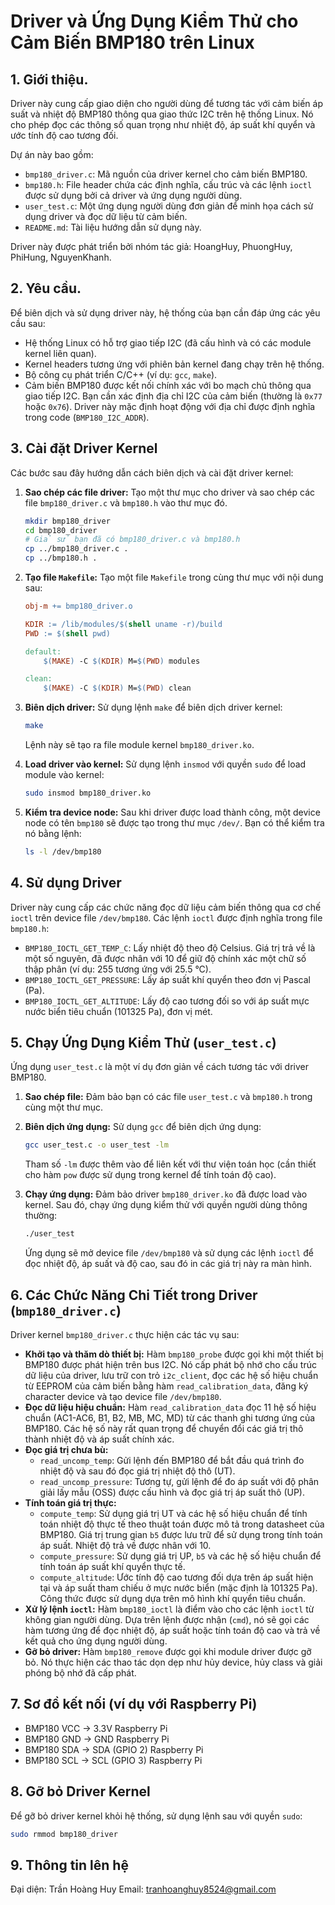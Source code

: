 # Driver và Ứng Dụng Kiểm Thử cho Cảm Biến BMP180 trên Linux

## 1. Giới thiệu.

Driver này cung cấp giao diện cho người dùng để tương tác với cảm biến áp suất và nhiệt độ BMP180 thông qua giao thức I2C trên hệ thống Linux. Nó cho phép đọc các thông số quan trọng như nhiệt độ, áp suất khí quyển và ước tính độ cao tương đối.

Dự án này bao gồm:

* `bmp180_driver.c`: Mã nguồn của driver kernel cho cảm biến BMP180.
* `bmp180.h`: File header chứa các định nghĩa, cấu trúc và các lệnh `ioctl` được sử dụng bởi cả driver và ứng dụng người dùng.
* `user_test.c`: Một ứng dụng người dùng đơn giản để minh họa cách sử dụng driver và đọc dữ liệu từ cảm biến.
* `README.md`: Tài liệu hướng dẫn sử dụng này.

Driver này được phát triển bởi nhóm tác giả: HoangHuy, PhuongHuy, PhiHung, NguyenKhanh.

## 2. Yêu cầu.

Để biên dịch và sử dụng driver này, hệ thống của bạn cần đáp ứng các yêu cầu sau:

* Hệ thống Linux có hỗ trợ giao tiếp I2C (đã cấu hình và có các module kernel liên quan).
* Kernel headers tương ứng với phiên bản kernel đang chạy trên hệ thống.
* Bộ công cụ phát triển C/C++ (ví dụ: `gcc`, `make`).
* Cảm biến BMP180 được kết nối chính xác với bo mạch chủ thông qua giao tiếp I2C. Bạn cần xác định địa chỉ I2C của cảm biến (thường là `0x77` hoặc `0x76`). Driver này mặc định hoạt động với địa chỉ được định nghĩa trong code (`BMP180_I2C_ADDR`).

## 3. Cài đặt Driver Kernel

Các bước sau đây hướng dẫn cách biên dịch và cài đặt driver kernel:

1.  **Sao chép các file driver:** Tạo một thư mục cho driver và sao chép các file `bmp180_driver.c` và `bmp180.h` vào thư mục đó.

    ```bash
    mkdir bmp180_driver
    cd bmp180_driver
    # Giả sử bạn đã có bmp180_driver.c và bmp180.h
    cp ../bmp180_driver.c .
    cp ../bmp180.h .
    ```

2.  **Tạo file `Makefile`:** Tạo một file `Makefile` trong cùng thư mục với nội dung sau:

    ```makefile
    obj-m += bmp180_driver.o

    KDIR := /lib/modules/$(shell uname -r)/build
    PWD := $(shell pwd)

    default:
        $(MAKE) -C $(KDIR) M=$(PWD) modules

    clean:
        $(MAKE) -C $(KDIR) M=$(PWD) clean
    ```

3.  **Biên dịch driver:** Sử dụng lệnh `make` để biên dịch driver kernel:

    ```bash
    make
    ```

    Lệnh này sẽ tạo ra file module kernel `bmp180_driver.ko`.

4.  **Load driver vào kernel:** Sử dụng lệnh `insmod` với quyền `sudo` để load module vào kernel:

    ```bash
    sudo insmod bmp180_driver.ko
    ```

5.  **Kiểm tra device node:** Sau khi driver được load thành công, một device node có tên `bmp180` sẽ được tạo trong thư mục `/dev/`. Bạn có thể kiểm tra nó bằng lệnh:

    ```bash
    ls -l /dev/bmp180
    ```

## 4. Sử dụng Driver

Driver này cung cấp các chức năng đọc dữ liệu cảm biến thông qua cơ chế `ioctl` trên device file `/dev/bmp180`. Các lệnh `ioctl` được định nghĩa trong file `bmp180.h`:

* `BMP180_IOCTL_GET_TEMP_C`: Lấy nhiệt độ theo độ Celsius. Giá trị trả về là một số nguyên, đã được nhân với 10 để giữ độ chính xác một chữ số thập phân (ví dụ: 255 tương ứng với 25.5 °C).
* `BMP180_IOCTL_GET_PRESSURE`: Lấy áp suất khí quyển theo đơn vị Pascal (Pa).
* `BMP180_IOCTL_GET_ALTITUDE`: Lấy độ cao tương đối so với áp suất mực nước biển tiêu chuẩn (101325 Pa), đơn vị mét.

## 5. Chạy Ứng Dụng Kiểm Thử (`user_test.c`)

Ứng dụng `user_test.c` là một ví dụ đơn giản về cách tương tác với driver BMP180.

1.  **Sao chép file:** Đảm bảo bạn có các file `user_test.c` và `bmp180.h` trong cùng một thư mục.

2.  **Biên dịch ứng dụng:** Sử dụng `gcc` để biên dịch ứng dụng:

    ```bash
    gcc user_test.c -o user_test -lm
    ```

    Tham số `-lm` được thêm vào để liên kết với thư viện toán học (cần thiết cho hàm `pow` được sử dụng trong kernel để tính toán độ cao).

3.  **Chạy ứng dụng:** Đảm bảo driver `bmp180_driver.ko` đã được load vào kernel. Sau đó, chạy ứng dụng kiểm thử với quyền người dùng thông thường:

    ```bash
    ./user_test
    ```

    Ứng dụng sẽ mở device file `/dev/bmp180` và sử dụng các lệnh `ioctl` để đọc nhiệt độ, áp suất và độ cao, sau đó in các giá trị này ra màn hình.

## 6. Các Chức Năng Chi Tiết trong Driver (`bmp180_driver.c`)

Driver kernel `bmp180_driver.c` thực hiện các tác vụ sau:

* **Khởi tạo và thăm dò thiết bị:** Hàm `bmp180_probe` được gọi khi một thiết bị BMP180 được phát hiện trên bus I2C. Nó cấp phát bộ nhớ cho cấu trúc dữ liệu của driver, lưu trữ con trỏ `i2c_client`, đọc các hệ số hiệu chuẩn từ EEPROM của cảm biến bằng hàm `read_calibration_data`, đăng ký character device và tạo device file `/dev/bmp180`.
* **Đọc dữ liệu hiệu chuẩn:** Hàm `read_calibration_data` đọc 11 hệ số hiệu chuẩn (AC1-AC6, B1, B2, MB, MC, MD) từ các thanh ghi tương ứng của BMP180. Các hệ số này rất quan trọng để chuyển đổi các giá trị thô thành nhiệt độ và áp suất chính xác.
* **Đọc giá trị chưa bù:**
    * `read_uncomp_temp`: Gửi lệnh đến BMP180 để bắt đầu quá trình đo nhiệt độ và sau đó đọc giá trị nhiệt độ thô (UT).
    * `read_uncomp_pressure`: Tương tự, gửi lệnh để đo áp suất với độ phân giải lấy mẫu (OSS) được cấu hình và đọc giá trị áp suất thô (UP).
* **Tính toán giá trị thực:**
    * `compute_temp`: Sử dụng giá trị UT và các hệ số hiệu chuẩn để tính toán nhiệt độ thực tế theo thuật toán được mô tả trong datasheet của BMP180. Giá trị trung gian `b5` được lưu trữ để sử dụng trong tính toán áp suất. Nhiệt độ trả về được nhân với 10.
    * `compute_pressure`: Sử dụng giá trị UP, `b5` và các hệ số hiệu chuẩn để tính toán áp suất khí quyển thực tế.
    * `compute_altitude`: Ước tính độ cao tương đối dựa trên áp suất hiện tại và áp suất tham chiếu ở mực nước biển (mặc định là 101325 Pa). Công thức được sử dụng dựa trên mô hình khí quyển tiêu chuẩn.
* **Xử lý lệnh `ioctl`:** Hàm `bmp180_ioctl` là điểm vào cho các lệnh `ioctl` từ không gian người dùng. Dựa trên lệnh được nhận (`cmd`), nó sẽ gọi các hàm tương ứng để đọc nhiệt độ, áp suất hoặc tính toán độ cao và trả về kết quả cho ứng dụng người dùng.
* **Gỡ bỏ driver:** Hàm `bmp180_remove` được gọi khi module driver được gỡ bỏ. Nó thực hiện các thao tác dọn dẹp như hủy device, hủy class và giải phóng bộ nhớ đã cấp phát.

## 7. Sơ đồ kết nối (ví dụ với Raspberry Pi)

* BMP180 VCC $\rightarrow$ 3.3V Raspberry Pi
* BMP180 GND $\rightarrow$ GND Raspberry Pi
* BMP180 SDA $\rightarrow$ SDA (GPIO 2) Raspberry Pi
* BMP180 SCL $\rightarrow$ SCL (GPIO 3) Raspberry Pi

## 8. Gỡ bỏ Driver Kernel

Để gỡ bỏ driver kernel khỏi hệ thống, sử dụng lệnh sau với quyền `sudo`:

```bash
sudo rmmod bmp180_driver
```
## 9. Thông tin lên hệ
Đại diện: Trần Hoàng Huy
Email: tranhoanghuy8524@gmail.com







